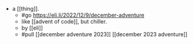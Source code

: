 - a [[thing]].
  - #go https://eli.li/2022/12/9/december-adventure
  - like [[advent of code]], but chiller.
  - by [[eli]]
  - #pull [[december adventure 2023]] [[december 2023 adventure]]

